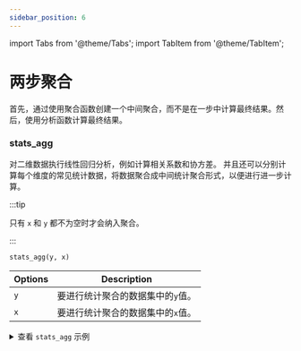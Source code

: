 ```yaml
---
sidebar_position: 6
---
```


import Tabs from '@theme/Tabs';
import TabItem from '@theme/TabItem';

# 两步聚合

首先，通过使用聚合函数创建一个中间聚合，而不是在一步中计算最终结果。然后，使用分析函数计算最终结果。

<Tabs groupId="editions">

<TabItem value="Community" label="社区版">

</TabItem>

<TabItem value="Enterprise" label="企业版">

### stats_agg

对二维数据执行线性回归分析，例如计算相关系数和协方差。 并且还可以分别计算每个维度的常见统计数据，将数据聚合成中间统计聚合形式，以便进行进一步计算。

:::tip

只有 `x` 和 `y` 都不为空时才会纳入聚合。

:::

```sql
stats_agg(y, x)
```

| Options | Description        |
| ------- | ------------------ |
| `y`     | 要进行统计聚合的数据集中的`y`值。 |
| `x`     | 要进行统计聚合的数据集中的`x`值。 |

<details>
  <summary>查看 <code>stats_agg</code> 示例</summary>

**示例数据集。**

```sql {1}
SELECT * FROM test_stats;
+-------------------------------+---+---+
| time                          | x | y |
+-------------------------------+---+---+
| 1970-01-01T00:00:00.000000001 | 1 | 1 |
| 1970-01-01T00:00:00.000000002 | 1 | 2 |
| 1970-01-01T00:00:00.000000003 | 1 | 3 |
| 1970-01-01T00:00:00.000000004 | 1 | 4 |
| 1970-01-01T00:00:00.000000005 | 1 | 5 |
| 1970-01-01T00:00:00.000000006 | 2 | 1 |
| 1970-01-01T00:00:00.000000007 | 2 | 2 |
| 1970-01-01T00:00:00.000000008 | 2 | 3 |
| 1970-01-01T00:00:00.000000009 | 2 | 4 |
| 1970-01-01T00:00:00.000000010 | 2 | 5 |
+-------------------------------+---+---+
```

**使用 `stats_agg` 聚合结果。**

```sql {1}
SELECT stats_agg(y, x) FROM test_stats;
+------------------------------------------------------------------------------------------------------------------------------------------------------------+
| stats_agg(test_stats.y,test_stats.x)                                                                                                                       |
+------------------------------------------------------------------------------------------------------------------------------------------------------------+
| {n: 10, sx: 15.0, sx2: 2.5, sx3: -2.7755575615628914e-16, sx4: 0.6249999999999999, sy: 30.0, sy2: 20.0, sy3: -1.7763568394002505e-15, sy4: 68.0, sxy: 0.0} |
+------------------------------------------------------------------------------------------------------------------------------------------------------------+
```

**以上结果返回了一个结果集，每个返回值的解释分别为：**

```sql
{ 
  n:   bigint, -- count 
  sx:  double, -- sum(x)- sum(x)
  sx2: double, -- sum((x-sx/n)^2) (sum of squares)
  sx3: double, -- sum((x-sx/n)^3)
  sx4: double, -- sum((x-sx/n)^4)
  sy:  double, -- sum(y)
  sy2: double, -- sum((y-sy/n)^2) (sum of squares)
  sy3: double, -- sum((y-sy/n)^3)
  sy4: double, -- sum((y-sy/n)^4)
  sxy: double, -- sum((x-sx/n)*(y-sy/n)) (sum of products) 
}
```

 

**`stats_agg` 支持以下二次聚合的函数**

| 函数                                   | Description                       |
| ------------------------------------ | --------------------------------- |
| `num_vals`                           | 计算二维统计总量中的数值个数。                   |
| `average_y`, `average_x`             | 计算二维统计聚合后指定维度的平均值。                |
| `sum_y`,` sum_x`                     | 计算二维统计聚合后指定维度的和，方式为 population。   |
| `stddev_samp_y`, `stddev_samp_x`     | 计算二维统计聚合后指定维度的标准差，方式为 sample。     |
| `stddev_pop_y`, `stddev_pop_x`       | 计算二维统计聚合后指定维度的标准差，方式为 population。 |
| `var_samp_y`,` var_samp_x`           | 计算二维统计聚合后指定维度的方差，方式为 sample。      |
| `var_pop_y`,` var_pop_x`             | 计算二维统计聚合后指定维度的方差，方式为 population。  |
| `skewness_samp_y`, `skewness_samp_x` | 计算二维统计聚合后指定维度的偏度值，方式为 sample。     |
| `skewness_pop_y`, `skewness_pop_x`   | 计算二维统计聚合后指定维度的偏度值，方式为 population。 |
| `kurtosis_samp_y`,` kurtosis_samp_x` | 计算二维统计聚合后指定维度的峰度值，方式为 sample。     |
| `kurtosis_pop_y`, `kurtosis_pop_x`   | 计算二维统计聚合后指定维度的峰度值，方式为 population。 |
| `correlation`                        | 计算二维统计聚合后的相关。                     |
| `covariance_samp`, `covariance_pop`  | 计算二维统计聚合后的协方差。                    |
| `determination_coeff`                | 计算二维统计聚合后的决定系数。                   |
| `slope`                              | 根据二维统计聚合，计算线性拟合线的斜率。              |
| `intercept`                          | 计算二维统计聚合后y的截距。                    |
| `x_intercept`                        | 计算二维统计聚合后x的截距。                    |

<details>
  <summary>查看二次聚合的示例</summary>

```sql {1}
SELECT stddev_samp_x(stats_agg(y, x)) FROM test_stats;
+-----------------------------------------------------+
| stddev_samp_x(stats_agg(test_stats.y,test_stats.x)) |
+-----------------------------------------------------+
| 0.5270462766947299                                  |
+-----------------------------------------------------+
```

 

</TabItem>

</Tabs>

### gauge_agg

分析 Gauge数据。与 Counter 不同，Gauge可以减少也可以增加。

```sql
gauge_agg(time, numeric_expression)
```

| Options              | Description                        |
| -------------------- | ---------------------------------- |
| `numeric_expression` | 要操作的数字表达式。可以是常量、列或函数，以及算术运算符的任意组合。 |

<details>
  <summary>查看 <code>gauge_agg</code> 示例</summary>

```sql {1}
SELECT gauge_agg(time, pressure) FROM air GROUP BY date_trunc('month', time);
+-----------------------------------------------------------------------------------------------------------------------------------------------------------------------------------------------------------------+
| gauge_agg(air.time,air.pressure)                                                                                                                                                                                |
+-----------------------------------------------------------------------------------------------------------------------------------------------------------------------------------------------------------------+
| {first: {ts: 2023-03-01T00:00:00, val: 54.0}, second: {ts: 2023-03-01T00:00:00, val: 59.0}, penultimate: {ts: 2023-03-14T16:00:00, val: 55.0}, last: {ts: 2023-03-14T16:00:00, val: 80.0}, num_elements: 13122} |
| {first: {ts: 2023-02-01T00:00:00, val: 60.0}, second: {ts: 2023-02-01T00:00:00, val: 54.0}, penultimate: {ts: 2023-02-28T23:57:00, val: 74.0}, last: {ts: 2023-02-28T23:57:00, val: 59.0}, num_elements: 26880} |
| {first: {ts: 2023-01-14T16:00:00, val: 63.0}, second: {ts: 2023-01-14T16:00:00, val: 68.0}, penultimate: {ts: 2023-01-31T23:57:00, val: 54.0}, last: {ts: 2023-01-31T23:57:00, val: 77.0}, num_elements: 16640} |
+-----------------------------------------------------------------------------------------------------------------------------------------------------------------------------------------------------------------+
```

</details>

**`gauge_agg` 支持以下二次聚合的函数**

<Tabs groupId="editions">

<TabItem value="Community" label="社区版">

| 函数             | Description                                   |
| -------------- | --------------------------------------------- |
| `delta`        | 获取一段时间内Gauge的变化。这是简单的增量，通过从第一个值减去最后一个看到的值来计算。 |
| `time_delta`   | 获取持续时间，最后一个 Gauge 的时间减去第一个 Gauge 的时间。         |
| `rate`         | 计算 Gauge 变化和时间变化的比率。                          |
| `idelta_left`  | 计算 Gauge 最早的瞬时变化。这等于第二个值减去第一个值。               |
| `idelta_right` | 计算 Gauge 最晚的瞬时变化。这等于最后一个值值减去倒数第二个值。           |

</TabItem>

<TabItem value="Enterprise" label="企业版">

| 函数             | Description                                   |
| -------------- | --------------------------------------------- |
| `delta`        | 获取一段时间内Gauge的变化。这是简单的增量，通过从第一个值减去最后一个看到的值来计算。 |
| `time_delta`   | 获取持续时间，最后一个 Gauge 的时间减去第一个 Gauge 的时间。         |
| `rate`         | 计算 Gauge 变化和时间变化的比率。                          |
| `first_time`   | 取得 Gauge 中最小的时间戳。                             |
| `last_time`    | 取得 Gauge 中最大的时间戳。                             |
| `first_val`    | 取得 Gauge 中最小时间戳对应的值。                          |
| `last_val`     | 取得 Gauge 中最大时间戳对应的值。                          |
| `idelta_left`  | 计算 Gauge 最早的瞬时变化。这等于第二个值减去第一个值。               |
| `idelta_right` | 计算 Gauge 最晚的瞬时变化。这等于最后一个值值减去倒数第二个值。           |

</TabItem>

</Tabs>

### compact_state_agg

给定一个在离散状态之间切换的系统或值，汇总每个状态所花费的时间。例如，您可以使用`compact_state_agg`函数来跟踪系统在`error`、`running`或`starting`状态下花费的时间。

```sql
compact_state_agg(time_expression, state)
```

| Options           | Description                        |
| ----------------- | ---------------------------------- |
| `time_expression` | 要操作的时间表达式。可以是常量、列或函数，以及算术运算符的任意组合。 |

<details>
  <summary>查看 <code>compact_state_agg</code> 示例</summary>

**示例数据集如下：**

```sql {1,2,3}
CREATE TABLE states(state STRING);
INSERT INTO states VALUES ('2020-01-01 10:00:00', 'starting'),('2020-01-01 10:30:00', 'running'),('2020-01-03 16:00:00', 'error'),('2020-01-03 18:30:00', 'starting'),('2020-01-03 19:30:00', 'running'),('2020-01-05 12:00:00', 'stopping');
SELECT * FROM states;
+---------------------+----------+
| time                | state    |
+---------------------+----------+
| 2020-01-01T10:00:00 | starting |
| 2020-01-01T10:30:00 | running  |
| 2020-01-03T16:00:00 | error    |
| 2020-01-03T18:30:00 | starting |
| 2020-01-03T19:30:00 | running  |
| 2020-01-05T12:00:00 | stopping |
+---------------------+----------+
```

**使用 `compact_state_agg` 函数聚合：**

```sql {1}
SELECT compact_state_agg(time, state) FROM states;
+--------------------------------------------------------------------------------------------------------------------------------------------------------------------------------------------------------------------------------------------------------------------------------------------------------------------------------------------------------------------------------------+
| compact_state_agg(states.time,states.state)                                                                                                                                                                                                                                                                                                                                          |
+--------------------------------------------------------------------------------------------------------------------------------------------------------------------------------------------------------------------------------------------------------------------------------------------------------------------------------------------------------------------------------------+
| {state_duration: [{state: error, duration: 0 years 0 mons 0 days 2 hours 30 mins 0.000000000 secs}, {state: starting, duration: 0 years 0 mons 0 days 1 hours 30 mins 0.000000000 secs}, {state: stopping, duration: 0 years 0 mons 0 days 0 hours 0 mins 0.000000000 secs}, {state: running, duration: 0 years 0 mons 3 days 22 hours 0 mins 0.000000000 secs}], state_periods: []} |
+--------------------------------------------------------------------------------------------------------------------------------------------------------------------------------------------------------------------------------------------------------------------------------------------------------------------------------------------------------------------------------------+
```

</details>

**以上示例将状态数据汇总在一起，以便进一步分析，`compact_state_agg` 支持如下二次聚合函数：**

| 函数                            | Description                      |
| ----------------------------- | -------------------------------- |
| [`duration_in`](#duration_in) | 统计某个状态的持续时间，或统计某个状态在某个时间段内的持续时间。 |

#### duration_in

```sql
duration_in(state_agg_data, state [,begin_time, interval_time]) 
```

| Options          | Description                                                                     |
| ---------------- | ------------------------------------------------------------------------------- |
| `state_agg_data` | `state_agg_data` 函数返回的结果集。                                                      |
| `state`          | any 与 compact_state_agg 的 state 类型相同。 |
| `begin_time`     | 可选，指定时间段内的开始时间。                                                                 |
| `interval_time`  | 可选，指定时间段的持续时间，不指定时，时间段为无穷大。                                                     |

<details>
  <summary>查看 <code>duration_in</code> 示例</summary>

```sql {1}
SELECT duration_in(compact_state_agg(time, state), 'running') FROM states;
+--------------------------------------------------------------------------+
| duration_in(compact_state_agg(states.time,states.state),Utf8("running")) |
+--------------------------------------------------------------------------+
| 0 years 0 mons 3 days 22 hours 0 mins 0.000000000 secs                   |
+--------------------------------------------------------------------------+
```

</details>

### state_agg

给定一个在离散状态之间切换的系统或值，跟踪状态之间的转换。

```sql
state_agg(time_expression, state)
```

统计每个状态所花费的时间。

<details>
  <summary>查看 <code>state_agg</code> 示例</summary>

**示例数据集如下：**

```sql {1,2,3}
CREATE TABLE states(state STRING);
INSERT INTO states VALUES('2020-01-01 10:00:00', 'starting'),('2020-01-01 10:30:00', 'running'),('2020-01-03 16:00:00', 'error'),('2020-01-03 18:30:00', 'starting'),('2020-01-03 19:30:00', 'running'),('2020-01-05 12:00:00', 'stopping');
SELECT * FROM states;
+---------------------+----------+
| time                | state    |
+---------------------+----------+
| 2020-01-01T10:00:00 | starting |
| 2020-01-01T10:30:00 | running  |
| 2020-01-03T16:00:00 | error    |
| 2020-01-03T18:30:00 | starting |
| 2020-01-03T19:30:00 | running  |
| 2020-01-05T12:00:00 | stopping |
+---------------------+----------+
```

**使用 `state_agg` 函数聚合：**

```sql {1}
SELECT state_agg(time, state) FROM states;
+--------------------------------------------------------------------------------------------------------------------------------------------------------------------------------------------------------------------------------------------------------------------------------------------------------------------------------------------------------------------------------------------------------------------------------------------------------------------------------------------------------------------------------------------------------------------------------------------------------------------------------------------------------------------------------------------------------------------------------------------------------------------------------------------------------------------+
| state_agg(states.time,states.state)                                                                                                                                                                                                                                                                                                                                                                                                                                                                                                                                                                                                                                                                                                                                                                                |
+--------------------------------------------------------------------------------------------------------------------------------------------------------------------------------------------------------------------------------------------------------------------------------------------------------------------------------------------------------------------------------------------------------------------------------------------------------------------------------------------------------------------------------------------------------------------------------------------------------------------------------------------------------------------------------------------------------------------------------------------------------------------------------------------------------------------+
| {state_duration: [{state: running, duration: 0 years 0 mons 3 days 22 hours 0 mins 0.000000000 secs}, {state: error, duration: 0 years 0 mons 0 days 2 hours 30 mins 0.000000000 secs}, {state: stopping, duration: 0 years 0 mons 0 days 0 hours 0 mins 0.000000000 secs}, {state: starting, duration: 0 years 0 mons 0 days 1 hours 30 mins 0.000000000 secs}], state_periods: [{state: running, periods: [{start_time: 2020-01-01T10:30:00, end_time: 2020-01-03T16:00:00}, {start_time: 2020-01-03T19:30:00, end_time: 2020-01-05T12:00:00}]}, {state: starting, periods: [{start_time: 2020-01-01T10:00:00, end_time: 2020-01-01T10:30:00}, {start_time: 2020-01-03T18:30:00, end_time: 2020-01-03T19:30:00}]}, {state: error, periods: [{start_time: 2020-01-03T16:00:00, end_time: 2020-01-03T18:30:00}]}]} |
+--------------------------------------------------------------------------------------------------------------------------------------------------------------------------------------------------------------------------------------------------------------------------------------------------------------------------------------------------------------------------------------------------------------------------------------------------------------------------------------------------------------------------------------------------------------------------------------------------------------------------------------------------------------------------------------------------------------------------------------------------------------------------------------------------------------------+
```

</details>

**以上示例将状态数据汇总在一起，以便进一步分析，`state_agg` 支持如下二次聚合函数：**

| 函数                                         | Description                      |
| ------------------------------------------ | -------------------------------- |
| [`duration_in`](#duration_in-1)            | 统计某个状态的持续时间，或统计某个状态在某个时间段内的持续时间。 |
| [state_at](#state_at) | 统计一时刻所处的状态。                      |

#### duration_in

```sql
duration_in(state_agg_data, state [,begin_time, interval_time]) 
```

| Options          | Description                                 |
| ---------------- | ------------------------------------------- |
| `state_agg_data` | `state_agg` 函数返回的结果集。                       |
| `state`          | `any` 与 `compact_state_agg` 的 `state` 类型相同。 |
| `begin_time`     | 可选，指定时间段内的开始时间。                             |
| `interval_time`  | 可选，指定时间段的持续时间，不指定时，时间段为无穷大。                 |

<details>
  <summary>查看 <code>duration_in</code> 示例</summary>

\*\*统计 'running' 状态的持续时间。

```sql {1}
SELECT duration_in(state_agg(time, state), 'running') FROM states;
+------------------------------------------------------------------+
| duration_in(state_agg(states.time,states.state),Utf8("running")) |
+------------------------------------------------------------------+
| 0 years 0 mons 3 days 22 hours 0 mins 0.000000000 secs           |
+------------------------------------------------------------------+
```

**统计从 '2020-01-01 11:00:00' 开始 'running' 状态的持续时间。**

```sql {1}
SELECT duration_in(state_agg(time, state), 'running', Timestamp '2020-01-01 11:00:00') FROM states;
+----------------------------------------------------------------------------------------------+
| duration_in(state_agg(states.time,states.state),Utf8("running"),Utf8("2020-01-01 11:00:00")) |
+----------------------------------------------------------------------------------------------+
| 0 years 0 mons 3 days 21 hours 30 mins 0.000000000 secs                                      |
+----------------------------------------------------------------------------------------------+
```

**统计 从2020-01-01 11:00:00 开始的四天内 'running' 状态的持续时间。**

```sql {1}
SELECT duration_in(state_agg(time, state), 'running', Timestamp '2020-01-01 11:00:00', interval '4 day') FROM states;
+-------------------------------------------------------------------------------------------------------------------------------------------+
| duration_in(state_agg(states.time,states.state),Utf8("running"),Utf8("2020-01-01 11:00:00"),IntervalMonthDayNano("73786976294838206464")) |
+-------------------------------------------------------------------------------------------------------------------------------------------+
| 0 years 0 mons 3 days 20 hours 30 mins 0.000000000 secs                                                                                   |
+-------------------------------------------------------------------------------------------------------------------------------------------+
```

</details>

#### state_at

```
state_at(state_agg_data, time_expression)
```

| Options           | Description                        |
| ----------------- | ---------------------------------- |
| `state_agg_data`  | `state_agg` 函数返回的结果集。              |
| `time_expression` | 要操作的时间表达式。可以是常量、列或函数，以及算术运算符的任意组合。 |

<details>
  <summary>查看 <code>state_at</code> 示例</summary>

```sql {1}
SELECT state_at(state_agg(time, state), Timestamp '2020-01-01 10:30:00') FROM states;
+---------------------------------------------------------------------------+
| state_at(state_agg(states.time,states.state),Utf8("2020-01-01 10:30:00")) |
+---------------------------------------------------------------------------+
| running                                                                   |
+---------------------------------------------------------------------------+
```

</details>

<Tabs groupId="editions">

<TabItem value="Community" label="社区版">

</TabItem>

<TabItem value="Enterprise" label="企业版">

### candlestick_agg

进行金融资产数据分析，能得到股票的开盘价和收盘价，以及最低和最高价。

```sql
candlestick_agg(time, price, volume)
```

<details>
  <summary>查看 <code>candlestick_agg</code> 示例</summary>

**示例数据集如下：**

```sql {1-3}
CREATE TABLE IF NOT EXISTS tick(price bigint ,volume bigint);
INSERT tick(time, price, volume) VALUES('1999-12-31 00:00:00.000', 111, 444),('1999-12-31 00:00:00.005', 222, 444),('1999-12-31 00:00:00.010', 333, 222),('1999-12-31 00:00:10.015', 444, 111),('1999-12-31 00:00:10.020', 222, 555),('1999-12-31 00:10:00.025', 333, 555),('1999-12-31 00:10:00.030', 444, 333),('1999-12-31 01:00:00.035', 555, 222);
SELECT * FROM tick;
+-------------------------+-------+--------+
| time                    | price | volume |
+-------------------------+-------+--------+
| 1999-12-31T00:00:00     | 111   | 444    |
| 1999-12-31T00:00:00.005 | 222   | 444    |
| 1999-12-31T00:00:00.010 | 333   | 222    |
| 1999-12-31T00:00:10.015 | 444   | 111    |
| 1999-12-31T00:00:10.020 | 222   | 555    |
| 1999-12-31T00:10:00.025 | 333   | 555    |
| 1999-12-31T00:10:00.030 | 444   | 333    |
| 1999-12-31T01:00:00.035 | 555   | 222    |
+-------------------------+-------+--------+
```

**使用 `candlestick_agg` 进行聚合。**

```sql {1}
SELECT candlestick_agg(time, price, volume) FROM tick;
+-------------------------------------------------------------------------------------------------------------------------------------------------------------------------------------------------------------------------------------+
| candlestick_agg(tick.time,tick.price,tick.volume)                                                                                                                                                                                   |
+-------------------------------------------------------------------------------------------------------------------------------------------------------------------------------------------------------------------------------------+
| {open: {ts: 1999-12-31T00:00:00, val: 111.0}, close: {ts: 1999-12-31T01:00:00.035, val: 555.0}, low: {ts: 1999-12-31T00:00:00, val: 111.0}, high: {ts: 1999-12-31T01:00:00.035, val: 555.0}, volume: {vol: 2886.0, vwap: 850149.0}} |
+-------------------------------------------------------------------------------------------------------------------------------------------------------------------------------------------------------------------------------------+
```

</details>

**可以在上述示例中分别提取开盘价、收盘价等。支持的函数有：**

| 函数           | Description |
| ------------ | ----------- |
| `close`      | 收盘价。        |
| `close_time` | 收盘时间。       |
| `high`       | 最高价。        |
| `high_time`  | 最高价时间。      |
| `low`        | 最低价。        |
| `low_time`   | 最低价时间。      |
| `open`       | 开盘价。        |
| `open_time`  | 开盘时间。       |
| `volume`     | 总成加量。       |
| `vwap`       | 成交量加权平均价格。  |

<details>
  <summary>查看示例</summary>

```sql {1}
SELECT close(candlestick_agg(time,price,volume)) AS close_price FROM tick;
+-------------+
| close_price |
+-------------+
| 555.0       |
+-------------+
```

</details>

</TabItem>

</Tabs>
